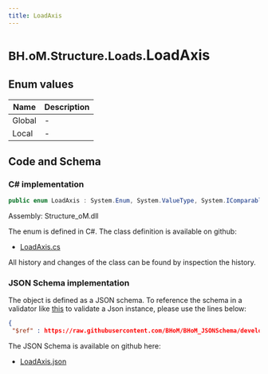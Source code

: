 ```yaml
---
title: LoadAxis
---
```


# <small>BH.oM.Structure.Loads.</small>**LoadAxis**



## Enum values

| Name            | Description                                                    |
|-----------------|----------------------------------------------------------------|
| Global |  -  |
| Local |  -  |


## Code and Schema

### C# implementation

``` C# title="C#"
public enum LoadAxis : System.Enum, System.ValueType, System.IComparable, System.ISpanFormattable, System.IFormattable, System.IConvertible
```

Assembly: Structure_oM.dll

The enum is defined in C#. The class definition is available on github:

- [LoadAxis.cs](https://github.com/BHoM/BHoM/blob/develop/Structure_oM/Loads\Enums\LoadAxis.cs)

All history and changes of the class can be found by inspection the history.
### JSON Schema implementation

The object is defined as a JSON schema. To reference the schema in a validator like [this](https://www.jsonschemavalidator.net/) to validate a Json instance, please use the lines below:

``` json title="JSON Schema"
{
 "$ref" : https://raw.githubusercontent.com/BHoM/BHoM_JSONSchema/develop/Structure_oM/Loads/LoadAxis.json}
```

The JSON Schema is available on github here:

- [LoadAxis.json](https://github.com/BHoM/BHoM_JSONSchema/blob/develop/Structure_oM/Loads/LoadAxis.json)
